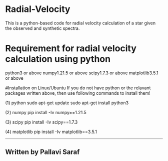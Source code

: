 # Radial-Velocity
This is a python-based code for radial velocity calculation of a star given the observed and synthetic spectra.


# Requirement for radial velocity calculation using python
python3 or above
numpy1.21.5 or above
scipy1.7.3 or above
matplotlib3.5.1 or above


#Installation on Linux/Ubuntu
If you do not have python or the relavant packages written
above, then use following commands to install them!

(1) python
sudo apt-get update
sudo apt-get install python3

(2) numpy
pip install -Iv numpy==1.21.5

(3) scipy
pip install -Iv scipy==1.7.3

(4) matplotlib
pip install -Iv matplotlib==3.5.1

-------------------------
Written by Pallavi Saraf
-------------------------
